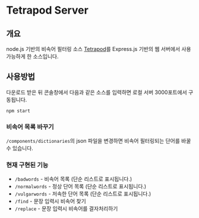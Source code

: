 # Tetrapod Server

## 개요
node.js 기반의 비속어 필터링 소스 [Tetrapod](https://github.com/utolee90/Tetrapod)를 Express.js 기반의 웹 서버에서 사용 가능하게 한 소스입니다.

## 사용방법
다운로드 받은 뒤 콘솔창에서 다음과 같은 소스를 입력하면 로컬 서버 3000포트에서 구동됩니다.
```
npm start
```

### 비속어 목록 바꾸기
`/components/dictionaries`의 json 파일을 변경하면 비속어 필터링되는 단어를 바꿀 수 있습니다.

### 현재 구현된 기능
* `/badwords` - 비속어 목록 (단순 리스트로 표시됩니다.)
* `/normalwords` - 정상 단어 목록 (단순 리스트로 표시됩니다.)
* `/vulgarwords` - 저속한 단어 목록 (단순 리스트로 표시됩니다.)
* `/find` - 문장 입력시 비속어 찾기
* `/replace` - 문장 입력시 비속어를 결자처리하기
